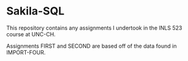 # Sakila-SQL

This repository contains any assignments I undertook in the INLS 523 course at UNC-CH.

Assignments FIRST and SECOND are based off of the data found in IMPORT-FOUR.
